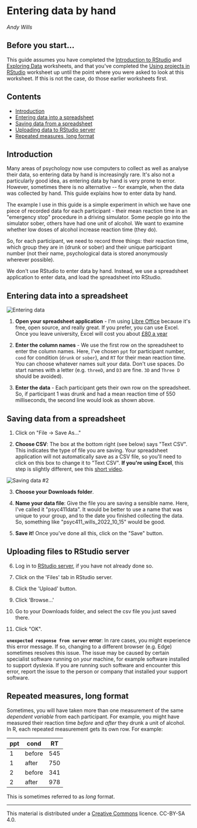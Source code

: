 # Entering data by hand
_Andy Wills_

## Before you start...
This guide assumes you have completed the [Introduction to RStudio](intro-rstudio.html) and [Exploring Data](exploring-incomes.html) worksheets, and that you've completed the [Using projects in RStudio](using-projects.html) worksheet up until the point where you were asked to look at this worksheet. If this is not the case, do those earlier worksheets first.  

## Contents

- [Introduction](#intro)
- [Entering data into a spreadsheet](#enter)
- [Saving data from a spreadsheet](#save)
- [Uploading data to RStudio server](#upload)
- [Repeated measures, long format](#repeat)

<a name="intro"></a>

## Introduction
Many areas of psychology now use computers to collect as well as analyse their data, so entering data by hand is increasingly rare. It's also not a particularly good idea, as entering data by hand is very prone to error. However, sometimes there is no alternative -- for example, when the data was collected by hand. This guide explains how to enter data by hand. 

The example I use in this guide is a simple experiment in which we have one piece of recorded data for each participant - their mean reaction time in an "emergency stop" procedure in a driving simulator. Some people go into the simulator sober, others have had one unit of alcohol. We want to examine whether low doses of alcohol increase reaction time (they do). 

So, for each participant, we need to record three things: their reaction time, which group they are in (drunk or sober) and their unique participant number (not their name, psychological data is stored anonymously wherever possible).

We don't use RStudio to enter data by hand. Instead, we use a spreadsheet application to enter data, and load the spreadsheet into RStudio. 

<a name="enter"></a>

## Entering data into a spreadsheet

![Entering data](pics/calc-enter.png)

1. **Open your spreadsheet application** - I'm using [Libre Office](https://www.libreoffice.org/) because it's free, open source, and really great. If you prefer, you can use Excel. Once you leave university, Excel will cost you about [£80 a year](https://products.office.com/en-gb/compare-all-microsoft-office-products?tab=1)

2. **Enter the column names** - We use the first row on the spreadsheet to enter the column names. Here, I've chosen `ppt` for participant number, `cond` for condition (`drunk` or `sober`), and `RT` for their mean reaction time. You can choose whatever names suit your data. Don't use spaces. Do start names with a letter (e.g. `threeD`, and `D3` are fine. `3D` and `Three D` should be avoided).

3. **Enter the data** - Each participant gets their own row on the spreadsheet. So, if participant 1 was drunk and had a mean reaction time of 550 milliseconds, the second line would look as shown above.

<a name="save"></a>

## Saving data from a spreadsheet

1. Click on "File -> Save As..."

2. **Choose CSV**: The box at the bottom right (see below) says "Text CSV". This indicates the type of file you are saving. Your spreadsheet application will not automatically save as a CSV file, so you'll need to click on this box to change it to "Text CSV". 
**If you're using Excel**, this step is slightly different, see this [short video](https://www.youtube.com/watch?v=jxOi0okA7Fg).

![Saving data #2](pics/calc-save-2.png) 

3. **Choose your Downloads folder**.
  
4. **Name your data file**: Give the file you are saving a sensible name. Here, I've called it "psyc411data". It would be better to use a name that was unique to your group, and to the date you finished collecting the data. So, something like "psyc411_wills_2022_10_15" would be good. 
 
5. **Save it!** Once you've done all this, click on the "Save" button.

<a name="upload"></a>

## Uploading files to RStudio server

6. Log in to <a href = "https://rstudio.plymouth.ac.uk" target = "blank">RStudio server</a>, if you have not already done so.

7. Click on the 'Files' tab in RStudio server.

8. Click the 'Upload' button.

9. Click 'Browse...'

10. Go to your Downloads folder, and select the csv file you just saved there.

11. Click "OK".

**`unexpected response from server` error**:  In rare cases, you might experience this error message. If so, changing to a different browser (e.g. Edge) sometimes resolves this issue. The issue may be caused by certain specialist software running on _your_ machine, for example software installed to support dyslexia. If you are running such software and encounter this error, report the issue to the person or company that installed your support software.

<a name="repeat"></a>

## Repeated measures, long format

Sometimes, you will have taken more than one measurement of the same _dependent variable_ from each participant. For example, you might have measured their reaction time _before_ and _after_ they drunk a unit of alcohol. In R, each repeated measurement gets its own row. For example:

| ppt  | cond | RT  |
| ---- | ---- | --- |
| 1    | before | 545 |
| 1    | after  | 750 |
| 2    | before | 341 |
| 2    | after  | 978 |

This is sometimes referred to as _long_ format. 


___

This material is distributed under a [Creative Commons](https://creativecommons.org/) licence. CC-BY-SA 4.0. 

